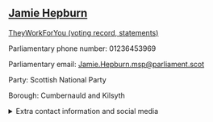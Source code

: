 ## <a href="https://www.parliament.scot/msps/current-and-previous-msps/jamie-hepburn">Jamie Hepburn</a>

<a href="https://www.theyworkforyou.com/mp/14009/jamie_hepburn">TheyWorkForYou (voting record, statements)</a> 

Parliamentary phone number: 01236453969 

Parliamentary email: Jamie.Hepburn.msp@parliament.scot 

Party: Scottish National Party 

Borough: Cumbernauld and Kilsyth 

<details><summary>Extra contact information and social media</summary> 
<li>Parliamentary address: The Scottish Parliament, EH99 1SP, Edinburgh</li>
<li>Local office address:</li>
<li>Local office phone number:</li>
<li>Twitter:</li>
<li>Facebook:</li>
<li>Website:</li>
</details>